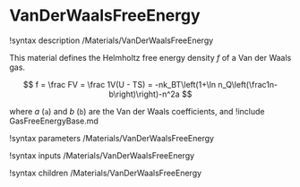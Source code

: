 # VanDerWaalsFreeEnergy
!syntax description /Materials/VanDerWaalsFreeEnergy

This material defines the Helmholtz free energy density $f$ of a Van der Waals gas.

$$
f = \frac FV = \frac 1V(U - TS) = -nk_BT\left(1+\ln n_Q\left(\frac1n-b\right)\right)-n^2a
$$

where $a$ (`a`) and $b$ (`b`) are the Van der Waals coefficients, and
!include GasFreeEnergyBase.md

!syntax parameters /Materials/VanDerWaalsFreeEnergy

!syntax inputs /Materials/VanDerWaalsFreeEnergy

!syntax children /Materials/VanDerWaalsFreeEnergy
